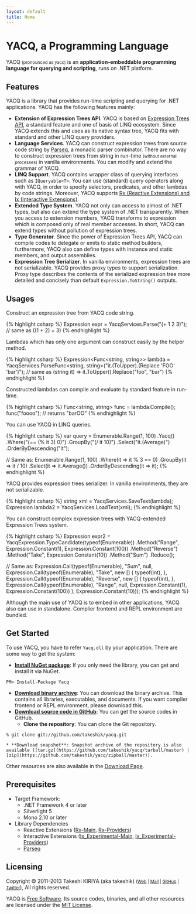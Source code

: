 ```yaml
---
layout: default
title: Home
---
```


# YACQ, a Programming Language

YACQ <small>(pronounced as yacc)</small> is an **application-embeddable programming language for querying and scripting**, runs on .NET platform.

## Features

YACQ is a library that provides run-time scripting and querying for .NET applications. YACQ has the following features mainly:

* **Extension of Expression Trees API**. YACQ is based on [Expression Trees API](http://msdn.microsoft.com/library/bb397951.aspx), a standard feature and one of basis of LINQ ecosystem. Since YACQ extends this and uses as its native syntax tree, YACQ fits with standard and other LINQ query providers.
* **Language Services**. YACQ can construct expression trees from source code string by [Parseq](https://github.com/linerlock/parseq), a monadic parser combinator. There are no way to construct expression trees from string in run-time <small>(without external processes)</small> in vanilla environments. You can modify and extend the grammar of YACQ.
* **LINQ Support**. YACQ contains wrapper class of querying interfaces such as `IQueryable<T>`. You can use (standard) query operators along with YACQ, in order to specify selectors, predicates, and other lambdas by code strings. Moreover, YACQ supports [Rx (Reactive Extensions) and Ix (Interactive Extensions)](https://rx.codeplex.com/).
* **Extended Type System**. YACQ not only can access to almost of .NET types, but also can extend the type system of .NET transparently. When you access to extension members, YACQ transforms to expression which is composed only of real member accesses. In short, YACQ can extend types without pollution of expression trees.
* **Type Generator**. Since the power of Expression Trees API, YACQ can compile codes to delegate or emits to static method builders, furthermore, YACQ also can define types with instance and static members, and output assemblies.
* **Expression Tree Serializer**. In vanilla environments, expression trees are not serializable. YACQ provides proxy types to support serialization. Proxy type describes the contents of the serialized expression tree more detailed and concisely than default `Expression.ToString()` outputs.

## Usages

Construct an expression tree from YACQ code string.

{% highlight csharp %}
Expression expr =
    YacqServices.Parse("(+ 1 2 3)");
    // same as ((1 + 2) + 3)
{% endhighlight %}

Lambdas which has only one argument can construct easily by the helper method.

{% highlight csharp %}
Expression<Func<string, string>> lambda =
    YacqServices.ParseFunc<string, string>("it.(ToUpper).(Replace 'FOO' 'bar')");
    // same as (string it) => it.ToUpper().Replace("foo", "bar")
{% endhighlight %}

Constructed lambdas can compile and evaluate by standard feature in run-time.

{% highlight csharp %}
Func<string, string> func = lambda.Compile();
func("foooo"); // returns "barOO"
{% endhighlight %}

You can use YACQ in LINQ queries.

{% highlight csharp %}
var query = Enumerable.Range(1, 100)
    .Yacq()
    .Where("(== (% it 3) 0)")
    .GroupBy("(/ it 10)")
    .Select("it.(Average)")
    .OrderByDescending("it");

// Same as:
Enumerable.Range(1, 100)
    .Where(it => it % 3 == 0)
    .GroupBy(it => it / 10)
    .Select(it => it.Average())
    .OrderByDescending(it => it);
{% endhighlight %}

YACQ provides expression trees serializer. In vanilla environments, they are not serializable.

{% highlight csharp %}
string xml = YacqServices.SaveText(lambda);
Expression lambda2 = YacqServices.LoadText(xml);
{% endhighlight %}

You can construct complex expression trees with YACQ-extended Expression Trees system.

{% highlight csharp %}
Expression expr2 = YacqExpression.TypeCandidate(typeof(Enumerable))
    .Method("Range", Expression.Constant(1), Expression.Constant(100))
    .Method("Reverse")
    .Method("Take", Expression.Constant(10))
    .Method("Sum")
    .Reduce();

// Same as:
Expression.Call(typeof(Enumerable), "Sum", null,
    Expression.Call(typeof(Enumerable), "Take", new [] { typeof(int), },
        Expression.Call(typeof(Enumerable), "Reverse", new [] { typeof(int), },
            Expression.Call(typeof(Enumerable), "Range", null, Expression.Constant(1), Expression.Constant(100))
        ), Expression.Constant(10)));
{% endhighlight %}

Although the main use of YACQ is to embed in other applications, YACQ also can use in standalone. Complier frontend and REPL environment are bundled.

## Get Started

To use YACQ, you have to refer `Yacq.dll` by your application. There are some way to get the system:

* **[Install NuGet package](http://nuget.org/packages/Yacq)**: If you only need the library, you can get and install it via NuGet.<br />
```
PM> Install-Package Yacq
```
* **[Download binary archive](http://yacq.net/download)**: You can download the binary archive. This contains all libraries, executables, and documents. If you want compiler frontend or REPL environment, please download this.
* **[Download source code in GitHub](https://github.com/takeshik/yacq)**: You can get the source codes in GitHub.
    * **Clone the repository**: You can clone the Git repository.<br />
```
% git clone git://github.com/takeshik/yacq.git
```
    * **Download snapshot**: Snapshot archive of the repository is also available ([tar.gz](https://github.com/takeshik/yacq/tarball/master) | [zip](https://github.com/takeshik/yacq/zipball/master)).

Other resources are also available in the [Download Page](/download).

## Prerequisites

* Target Framework:
    * .NET Framework 4 or later
    * Silverlight 5
    * Mono 2.10 or later
* Library Dependencies
    * Reactive Extensions ([Rx-Main](http://nuget.org/packages/Rx-Main), [Rx-Providers](http://nuget.org/packages/Rx-Providers))
    * Interactive Extensions ([Ix\_Experimental-Main](http://nuget.org/packages/Ix_Experimental-Main), [Ix_Experimental-Providers](http://nuget.org/packages/Ix_Experimental-Providers))
    * [Parseq](http://nuget.org/packages/Parseq)

## Licensing

Copyright &copy; 2011-2013 Takeshi KIRIYA (aka takeshik) <small>([Web](http://www.takeshik.org/) | [Mail](mailto:takeshik_AT_yacq_DOT_net) | [GitHub](https://github.com/takeshik) | [Twitter](https://twitter.com/takeshik)</small>), All rights reserved.

YACQ is [Free Software](http://www.gnu.org/philosophy/free-sw.html). Its source codes, binaries, and all other resources are licensed under the [MIT License](/license).
